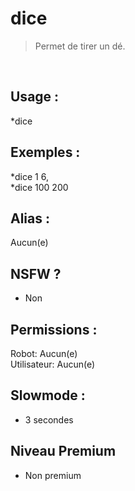 # dice

> Permet de tirer un dé.

<br>

## Usage :

*dice <nombre minimum> <nombre maximum>

## Exemples :

*dice 1 6,
<br>*dice 100 200

## Alias :

Aucun(e)

## NSFW ?

- Non

## Permissions :

Robot: Aucun(e)
<br>
Utilisateur: Aucun(e)

## Slowmode :

- 3 secondes

## Niveau Premium

- Non premium